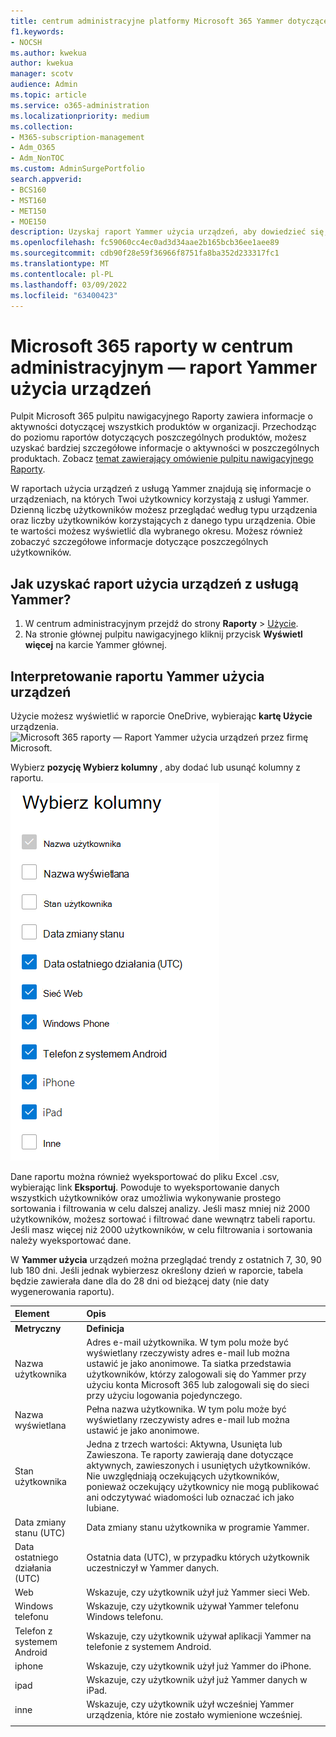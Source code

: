 ```yaml
---
title: centrum administracyjne platformy Microsoft 365 Yammer dotyczące użycia urządzeń
f1.keywords:
- NOCSH
ms.author: kwekua
author: kwekua
manager: scotv
audience: Admin
ms.topic: article
ms.service: o365-administration
ms.localizationpriority: medium
ms.collection:
- M365-subscription-management
- Adm_O365
- Adm_NonTOC
ms.custom: AdminSurgePortfolio
search.appverid:
- BCS160
- MST160
- MET150
- MOE150
description: Uzyskaj raport Yammer użycia urządzeń, aby dowiedzieć się, z jakich urządzeń korzysta Yammer urządzenia.
ms.openlocfilehash: fc59060cc4ec0ad3d34aae2b165bcb36ee1aee89
ms.sourcegitcommit: cdb90f28e59f36966f8751fa8ba352d233317fc1
ms.translationtype: MT
ms.contentlocale: pl-PL
ms.lasthandoff: 03/09/2022
ms.locfileid: "63400423"
---
```

# <a name="microsoft-365-reports-in-the-admin-center---yammer-device-usage-report"></a>Microsoft 365 raporty w centrum administracyjnym — raport Yammer użycia urządzeń

Pulpit Microsoft 365 pulpitu nawigacyjnego Raporty zawiera informacje o aktywności dotyczącej wszystkich produktów w organizacji. Przechodząc do poziomu raportów dotyczących poszczególnych produktów, możesz uzyskać bardziej szczegółowe informacje o aktywności w poszczególnych produktach. Zobacz [temat zawierający omówienie pulpitu nawigacyjnego Raporty](activity-reports.md).
  
W raportach użycia urządzeń z usługą Yammer znajdują się informacje o urządzeniach, na których Twoi użytkownicy korzystają z usługi Yammer. Dzienną liczbę użytkowników możesz przeglądać według typu urządzenia oraz liczby użytkowników korzystających z danego typu urządzenia. Obie te wartości możesz wyświetlić dla wybranego okresu. Możesz również zobaczyć szczegółowe informacje dotyczące poszczególnych użytkowników.
 
## <a name="how-do-i-get-to-the-yammer-device-usage-report"></a>Jak uzyskać raport użycia urządzeń z usługą Yammer?

1. W centrum administracyjnym przejdź do strony **Raporty** \> <a href="https://go.microsoft.com/fwlink/p/?linkid=2074756" target="_blank">Użycie</a>. 
2. Na stronie głównej pulpitu nawigacyjnego kliknij przycisk **Wyświetl więcej** na karcie Yammer głównej.
  
## <a name="interpret-the-yammer-device-usage-report"></a>Interpretowanie raportu Yammer użycia urządzeń

Użycie możesz wyświetlić w raporcie OneDrive, wybierając **kartę Użycie** urządzenia.<br/>![Microsoft 365 raporty — Raport Yammer użycia urządzeń przez firmę Microsoft.](../../media/e21af4c0-0ad2-4485-8ab1-2f82d7dfa90e.png)

Wybierz **pozycję Wybierz kolumny** , aby dodać lub usunąć kolumny z raportu.  <br/> ![Yammer użycia urządzeń — wybierz kolumny.](../../media/fc1fc8db-e197-4878-85c7-7ba0d67b9379.png)

Dane raportu można również wyeksportować do pliku Excel .csv, wybierając link **Eksportuj**. Powoduje to wyeksportowanie danych wszystkich użytkowników oraz umożliwia wykonywanie prostego sortowania i filtrowania w celu dalszej analizy. Jeśli masz mniej niż 2000 użytkowników, możesz sortować i filtrować dane wewnątrz tabeli raportu. Jeśli masz więcej niż 2000 użytkowników, w celu filtrowania i sortowania należy wyeksportować dane. 

W **Yammer użycia** urządzeń można przeglądać trendy z ostatnich 7, 30, 90 lub 180 dni. Jeśli jednak wybierzesz określony dzień w raporcie, tabela będzie zawierała dane dla do 28 dni od bieżącej daty (nie daty wygenerowania raportu).
  
|Element|Opis|
|:-----|:-----|
|**Metryczny**|**Definicja**|
|Nazwa użytkownika  <br/> |Adres e-mail użytkownika. W tym polu może być wyświetlany rzeczywisty adres e-mail lub można ustawić je jako anonimowe. Ta siatka przedstawia użytkowników, którzy zalogowali się do Yammer przy użyciu konta Microsoft 365 lub zalogowali się do sieci przy użyciu logowania pojedynczego. <br/> |
|Nazwa wyświetlana  <br/> |Pełna nazwa użytkownika. W tym polu może być wyświetlany rzeczywisty adres e-mail lub można ustawić je jako anonimowe.  <br/> |
|Stan użytkownika  <br/> |Jedna z trzech wartości: Aktywna, Usunięta lub Zawieszona. Te raporty zawierają dane dotyczące aktywnych, zawieszonych i usuniętych użytkowników. Nie uwzględniają oczekujących użytkowników, ponieważ oczekujący użytkownicy nie mogą publikować ani odczytywać wiadomości lub oznaczać ich jako lubiane.   <br/> |
|Data zmiany stanu (UTC)  <br/> |Data zmiany stanu użytkownika w programie Yammer.  <br/> |
|Data ostatniego działania (UTC)  <br/> |Ostatnia data (UTC), w przypadku których użytkownik uczestniczył w Yammer danych.  <br/> |
|Web  <br/> |Wskazuje, czy użytkownik użył już Yammer sieci Web.  <br/> |
|Windows telefonu  <br/> | Wskazuje, czy użytkownik używał Yammer telefonu Windows telefonu.  <br/> |
|Telefon z systemem Android  <br/> |Wskazuje, czy użytkownik używał aplikacji Yammer na telefonie z systemem Android. <br/>|
|iphone <br/> | Wskazuje, czy użytkownik użył już Yammer do iPhone.  <br/> |
|ipad  <br/> |Wskazuje, czy użytkownik użył już Yammer danych w iPad. <br/>|
|inne  <br/> |Wskazuje, czy użytkownik użył wcześniej Yammer urządzenia, które nie zostało wymienione wcześniej. <br/>|
|||